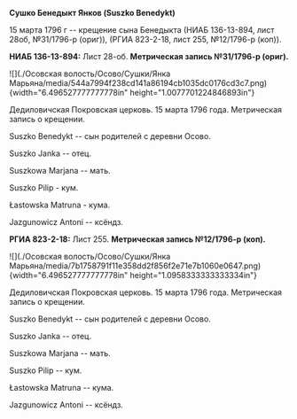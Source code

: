 **Сушко Бенедыкт Янков (Suszko Benedykt)**

15 марта 1796 г -- крещение сына Бенедыкта (НИАБ 136-13-894, лист 28об,
№31/1796-р (ориг)), (РГИА 823-2-18, лист 255, №12/1796-р (коп)).

**НИАБ 136-13-894:** Лист 28-об. **Метрическая запись №31/1796-р
(ориг).**

![](./Осовская волость/Осово/Сушки/Янка Марьяна/media/544a7994f238cd141a86194cb1035dc0176cd3c7.png){width="6.496527777777778in"
height="1.0077701224846893in"}

Дедиловичская Покровская церковь. 15 марта 1796 года. Метрическая запись
о крещении.

Suszko Benedykt -- сын родителей с деревни Осовo.

Suszko Janka -- отец.

Suszkowa Marjana -- мать.

Suszko Pilip - кум.

Łastowska Matruna - кума.

Jazgunowicz Antoni -- ксёндз.

**РГИА 823-2-18:** Лист 255. **Метрическая запись №12/1796-р (коп).**

![](./Осовская волость/Осово/Сушки/Янка Марьяна/media/7b1758791f11e358dd2f856f2e71e7b1060e0647.png){width="6.496527777777778in"
height="1.0958333333333334in"}

Дедиловичская Покровская церковь. 15 марта 1796 года. Метрическая запись
о крещении.

Suszko Benedykt -- сын родителей с деревни Осово.

Suszko Janka -- отец.

Suszkowa Marjana -- мать.

Suszko Pilip -- кум.

Łastowska Matruna -- кума.

Jazgunowicz Antoni -- ксёндз.
